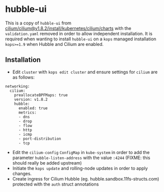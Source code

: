# hubble-ui
This is a copy of `hubble-ui` from [cilium/cilium@v1.8.2/install/kubernetes/cilium/charts](https://github.com/cilium/cilium/tree/v1.8.2/install/kubernetes/cilium/charts) with the `validation.yaml` removed in order to allow independent installation. It is required when wanting to install `hubble-ui` on a `kops` managed installation `kops>=1.9` when Hubble and Cilium are enabled.

## Installation
- Edit `cluster` with `kops edit cluster` and ensure settings for `cilium` are as follows:
```
networking:
  cilium:
    preallocateBPFMaps: true
    version: v1.8.2
    hubble:
      enabled: true
      metrics:
      - dns
      - drop
      - flow
      - http
      - icmp
      - port-distribution 
      - tcp
```
- Edit the `cilium-config` `ConfigMap` in `kube-system` in order to add the parameter `hubble-listen-address` with the value `:4244` (FIXME: this should really be added upstream)
- Initiate the `kops update` and rolling-node updates in order to apply changes.
- Create ingress for Cilium Hubble (eg. hubble.sandbox.11fs-structs.com) protected with the `auth` struct annotations 
